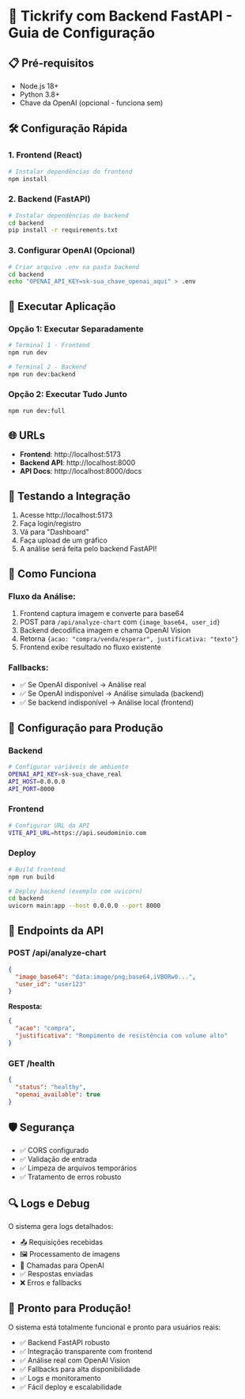 # 🚀 Tickrify com Backend FastAPI - Guia de Configuração

## 📋 Pré-requisitos

- Node.js 18+ 
- Python 3.8+
- Chave da OpenAI (opcional - funciona sem)

## 🛠️ Configuração Rápida

### 1. Frontend (React)
```bash
# Instalar dependências do frontend
npm install
```

### 2. Backend (FastAPI)
```bash
# Instalar dependências do backend
cd backend
pip install -r requirements.txt
```

### 3. Configurar OpenAI (Opcional)
```bash
# Criar arquivo .env na pasta backend
cd backend
echo "OPENAI_API_KEY=sk-sua_chave_openai_aqui" > .env
```

## 🚀 Executar Aplicação

### Opção 1: Executar Separadamente
```bash
# Terminal 1 - Frontend
npm run dev

# Terminal 2 - Backend  
npm run dev:backend
```

### Opção 2: Executar Tudo Junto
```bash
npm run dev:full
```

## 🌐 URLs

- **Frontend**: http://localhost:5173
- **Backend API**: http://localhost:8000
- **API Docs**: http://localhost:8000/docs

## 🧪 Testando a Integração

1. Acesse http://localhost:5173
2. Faça login/registro
3. Vá para "Dashboard"
4. Faça upload de um gráfico
5. A análise será feita pelo backend FastAPI!

## 📡 Como Funciona

### Fluxo da Análise:
1. Frontend captura imagem e converte para base64
2. POST para `/api/analyze-chart` com `{image_base64, user_id}`
3. Backend decodifica imagem e chama OpenAI Vision
4. Retorna `{acao: "compra/venda/esperar", justificativa: "texto"}`
5. Frontend exibe resultado no fluxo existente

### Fallbacks:
- ✅ Se OpenAI disponível → Análise real
- ✅ Se OpenAI indisponível → Análise simulada (backend)
- ✅ Se backend indisponível → Análise local (frontend)

## 🔧 Configuração para Produção

### Backend
```bash
# Configurar variáveis de ambiente
OPENAI_API_KEY=sk-sua_chave_real
API_HOST=0.0.0.0
API_PORT=8000
```

### Frontend
```bash
# Configurar URL da API
VITE_API_URL=https://api.seudominio.com
```

### Deploy
```bash
# Build frontend
npm run build

# Deploy backend (exemplo com uvicorn)
cd backend
uvicorn main:app --host 0.0.0.0 --port 8000
```

## 🎯 Endpoints da API

### POST /api/analyze-chart
```json
{
  "image_base64": "data:image/png;base64,iVBORw0...",
  "user_id": "user123"
}
```

**Resposta:**
```json
{
  "acao": "compra",
  "justificativa": "Rompimento de resistência com volume alto"
}
```

### GET /health
```json
{
  "status": "healthy",
  "openai_available": true
}
```

## 🛡️ Segurança

- ✅ CORS configurado
- ✅ Validação de entrada
- ✅ Limpeza de arquivos temporários
- ✅ Tratamento de erros robusto

## 🔍 Logs e Debug

O sistema gera logs detalhados:
- 📤 Requisições recebidas
- 🖼️ Processamento de imagens
- 🤖 Chamadas para OpenAI
- ✅ Respostas enviadas
- ❌ Erros e fallbacks

## 🎉 Pronto para Produção!

O sistema está totalmente funcional e pronto para usuários reais:
- ✅ Backend FastAPI robusto
- ✅ Integração transparente com frontend
- ✅ Análise real com OpenAI Vision
- ✅ Fallbacks para alta disponibilidade
- ✅ Logs e monitoramento
- ✅ Fácil deploy e escalabilidade

